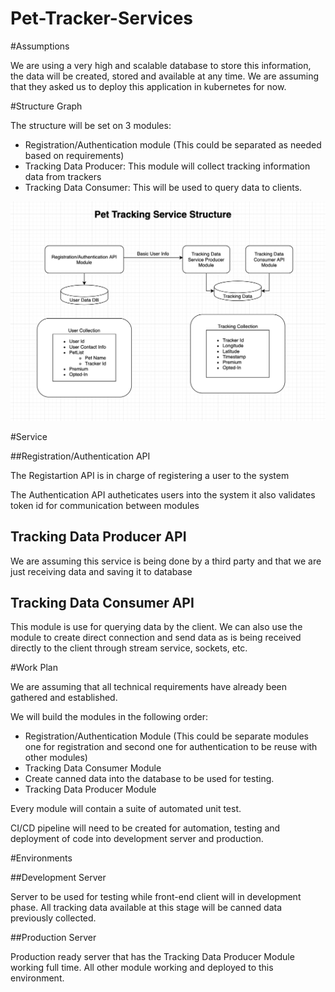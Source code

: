 # Pet-Tracker-Services

#Assumptions

We are using a very high and scalable database to store this information, the data will be created, stored and available at any time. 
We are assuming that they asked us to deploy this application in kubernetes for now.

#Structure Graph

The structure will be set on 3 modules:

* Registration/Authentication module (This could be separated as needed based on requirements)
* Tracking Data Producer: This module will collect tracking information data from trackers
* Tracking Data Consumer: This will be used to query data to clients.


![Graph A](Graph_A.png)

#Service

##Registration/Authentication API

The Registartion API is in charge of registering a user to the system

The Authentication API autheticates users into the system it also validates token id for communication between modules


## Tracking Data Producer API

We are assuming this service is being done by a third party and that we are just receiving data and saving it to database  

## Tracking Data Consumer API

This module is use for querying data by the client. 
We can also use the module to create direct connection and send data as is being received directly to the client through stream service, sockets, etc.


#Work Plan

We are assuming that all technical requirements have already been gathered and established.

We will build the modules in the following order:

* Registration/Authentication Module (This could be separate modules one for registration and second one for authentication to be reuse with other modules)
* Tracking Data Consumer Module
* Create canned data into the database to be used for testing.
* Tracking Data Producer Module

Every module will contain a suite of automated unit test.

CI/CD pipeline will need to be created for automation, testing and deployment of code into development server and production.

#Environments

##Development Server

Server to be used for testing while front-end client will in development phase.
All tracking data available at this stage will be canned data previously collected.

##Production Server

Production ready server that has the Tracking Data Producer Module working full time.
All other module working and deployed to this environment.
